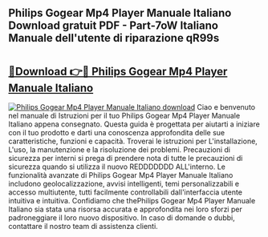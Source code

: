 ## Philips Gogear Mp4 Player Manuale Italiano Download gratuit PDF - Part-7oW Italiano Manuale dell'utente di riparazione qR99s

# <h2><a href="http://dfa7t0u.blite.top/?on=Philips+Gogear+Mp4+Player+Manuale+Italiano">🔗Download 👉🔴 Philips Gogear Mp4 Player Manuale Italiano</a></h2>

[![Philips Gogear Mp4 Player Manuale Italiano download](https://i.imgur.com/lujVjoI.png)](http://dfa7t0u.blite.top/?on=Philips+Gogear+Mp4+Player+Manuale+Italiano)
Ciao e benvenuto nel manuale di Istruzioni per il tuo Philips Gogear Mp4 Player Manuale Italiano appena consegnato. Questa guida è progettata per aiutarti a iniziare con il tuo prodotto e darti una conoscenza approfondita delle sue caratteristiche, funzioni e capacità. Troverai le istruzioni per L'installazione, L'uso, la manutenzione e la risoluzione dei problemi. Precauzioni di sicurezza per interni si prega di prendere nota di tutte le precauzioni di sicurezza quando si utilizza il nuovo REDDDDDDD ALL'interno. Le funzionalità avanzate di Philips Gogear Mp4 Player Manuale Italiano includono geolocalizzazione, avvisi intelligenti, temi personalizzabili e accesso multiutente, tutti facilmente controllabili dall'interfaccia utente intuitiva e intuitiva. Confidiamo che thePhilips Gogear Mp4 Player Manuale Italiano sia stata una risorsa accurata e approfondita nei loro sforzi per padroneggiare il loro nuovo dispositivo. In caso di domande o dubbi, contattare il nostro team di assistenza clienti.
